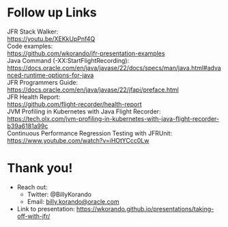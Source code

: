 # Follow up Links
JFR Stack Walker: <br/>
https://youtu.be/XEKkUpPnf4Q <br/>
Code examples: <br/>
https://github.com/wkorando/jfr-presentation-examples<br/>
Java Command (-XX:StartFlightRecording):<br/>
https://docs.oracle.com/en/java/javase/22/docs/specs/man/java.html#advanced-runtime-options-for-java<br/>
JFR Programmers Guide:<br/>
https://docs.oracle.com/en/java/javase/22/jfapi/preface.html <br/>
JFR Health Report: <br/>
https://github.com/flight-recorder/health-report<br/>
JVM Profiling in Kubernetes with Java Flight Recorder:<br/>
https://tech.olx.com/jvm-profiling-in-kubernetes-with-java-flight-recorder-b39a6181a99c<br/>
Continuous Performance Regression Testing with JFRUnit:<br/>
https://www.youtube.com/watch?v=iHOtYCcc0Lw <br/>


>>
# Thank you!

* Reach out:
    * Twitter: @BillyKorando
    * Email: billy.korando@oracle.com
* Link to presentation: https://wkorando.github.io/presentations/taking-off-with-jfr/